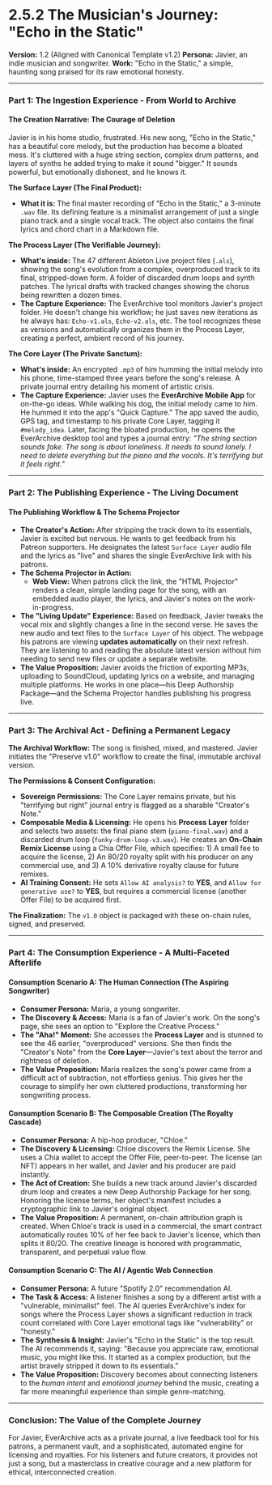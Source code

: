 # 2.5.2 The Musician's Journey: "Echo in the Static"

**Version:** 1.2 (Aligned with Canonical Template v1.2)
**Persona:** Javier, an indie musician and songwriter.
**Work:** "Echo in the Static," a simple, haunting song praised for its raw emotional honesty.

---

### **Part 1: The Ingestion Experience - From World to Archive**

#### **The Creation Narrative: The Courage of Deletion**
Javier is in his home studio, frustrated. His new song, "Echo in the Static," has a beautiful core melody, but the production has become a bloated mess. It's cluttered with a huge string section, complex drum patterns, and layers of synths he added trying to make it sound "bigger." It sounds powerful, but emotionally dishonest, and he knows it.

**The Surface Layer (The Final Product):**
*   **What it is:** The final master recording of "Echo in the Static," a 3-minute `.wav` file. Its defining feature is a minimalist arrangement of just a single piano track and a single vocal track. The object also contains the final lyrics and chord chart in a Markdown file.

**The Process Layer (The Verifiable Journey):**
*   **What's inside:** The 47 different Ableton Live project files (`.als`), showing the song's evolution from a complex, overproduced track to its final, stripped-down form. A folder of discarded drum loops and synth patches. The lyrical drafts with tracked changes showing the chorus being rewritten a dozen times.
*   **The Capture Experience:** The EverArchive tool monitors Javier's project folder. He doesn't change his workflow; he just saves new iterations as he always has: `Echo-v1.als`, `Echo-v2.als`, etc. The tool recognizes these as versions and automatically organizes them in the Process Layer, creating a perfect, ambient record of his journey.

**The Core Layer (The Private Sanctum):**
*   **What's inside:** An encrypted `.mp3` of him humming the initial melody into his phone, time-stamped three years before the song's release. A private journal entry detailing his moment of artistic crisis.
*   **The Capture Experience:** Javier uses the **EverArchive Mobile App** for on-the-go ideas. While walking his dog, the initial melody came to him. He hummed it into the app's "Quick Capture." The app saved the audio, GPS tag, and timestamp to his private Core Layer, tagging it `#melody_idea`. Later, facing the bloated production, he opens the EverArchive desktop tool and types a journal entry: *"The string section sounds fake. The song is about loneliness. It needs to *sound* lonely. I need to delete everything but the piano and the vocals. It's terrifying but it feels right."*

---

### **Part 2: The Publishing Experience - The Living Document**

#### **The Publishing Workflow & The Schema Projector**
*   **The Creator's Action:** After stripping the track down to its essentials, Javier is excited but nervous. He wants to get feedback from his Patreon supporters. He designates the latest `Surface Layer` audio file and the lyrics as "live" and shares the single EverArchive link with his patrons.
*   **The Schema Projector in Action:**
    *   **Web View:** When patrons click the link, the "HTML Projector" renders a clean, simple landing page for the song, with an embedded audio player, the lyrics, and Javier's notes on the work-in-progress.
*   **The "Living Update" Experience:** Based on feedback, Javier tweaks the vocal mix and slightly changes a line in the second verse. He saves the new audio and text files to the `Surface Layer` of his object. The webpage his patrons are viewing **updates automatically** on their next refresh. They are listening to and reading the absolute latest version without him needing to send new files or update a separate website.
*   **The Value Proposition:** Javier avoids the friction of exporting MP3s, uploading to SoundCloud, updating lyrics on a website, and managing multiple platforms. He works in one place—his Deep Authorship Package—and the Schema Projector handles publishing his progress live.

---

### **Part 3: The Archival Act - Defining a Permanent Legacy**

**The Archival Workflow:**
The song is finished, mixed, and mastered. Javier initiates the "Preserve v1.0" workflow to create the final, immutable archival version.

**The Permissions & Consent Configuration:**
*   **Sovereign Permissions:** The Core Layer remains private, but his "terrifying but right" journal entry is flagged as a sharable "Creator's Note."
*   **Composable Media & Licensing:** He opens his **Process Layer** folder and selects two assets: the final piano stem (`piano-final.wav`) and a discarded drum loop (`funky-drum-loop-v3.wav`). He creates an **On-Chain Remix License** using a Chia Offer File, which specifies: 1) A small fee to acquire the license, 2) An 80/20 royalty split with his producer on any commercial use, and 3) A 10% derivative royalty clause for future remixes.
*   **AI Training Consent:** He sets `Allow AI analysis?` to **YES**, and `Allow for generative use?` to **YES**, but requires a commercial license (another Offer File) to be acquired first.

**The Finalization:**
The `v1.0` object is packaged with these on-chain rules, signed, and preserved.

---

### **Part 4: The Consumption Experience - A Multi-Faceted Afterlife**

#### **Consumption Scenario A: The Human Connection (The Aspiring Songwriter)**
*   **Consumer Persona:** Maria, a young songwriter.
*   **The Discovery & Access:** Maria is a fan of Javier's work. On the song's page, she sees an option to "Explore the Creative Process."
*   **The "Aha!" Moment:** She accesses the **Process Layer** and is stunned to see the 46 earlier, "overproduced" versions. She then finds the "Creator's Note" from the **Core Layer**—Javier's text about the terror and rightness of deletion.
*   **The Value Proposition:** Maria realizes the song's power came from a difficult act of subtraction, not effortless genius. This gives her the courage to simplify her own cluttered productions, transforming her songwriting process.

#### **Consumption Scenario B: The Composable Creation (The Royalty Cascade)**
*   **Consumer Persona:** A hip-hop producer, "Chloe."
*   **The Discovery & Licensing:** Chloe discovers the Remix License. She uses a Chia wallet to accept the Offer File, peer-to-peer. The license (an NFT) appears in her wallet, and Javier and his producer are paid instantly.
*   **The Act of Creation:** She builds a new track around Javier's discarded drum loop and creates a new Deep Authorship Package for her song. Honoring the license terms, her object's manifest includes a cryptographic link to Javier's original object.
*   **The Value Proposition:** A permanent, on-chain attribution graph is created. When Chloe's track is used in a commercial, the smart contract automatically routes 10% of her fee back to Javier's license, which then splits it 80/20. The creative lineage is honored with programmatic, transparent, and perpetual value flow.

#### **Consumption Scenario C: The AI / Agentic Web Connection**
*   **Consumer Persona:** A future "Spotify 2.0" recommendation AI.
*   **The Task & Access:** A listener finishes a song by a different artist with a "vulnerable, minimalist" feel. The AI queries EverArchive's index for songs where the Process Layer shows a significant reduction in track count correlated with Core Layer emotional tags like "vulnerability" or "honesty."
*   **The Synthesis & Insight:** Javier's "Echo in the Static" is the top result. The AI recommends it, saying: "Because you appreciate raw, emotional music, you might like this. It started as a complex production, but the artist bravely stripped it down to its essentials."
*   **The Value Proposition:** Discovery becomes about connecting listeners to the *human intent* and *emotional journey* behind the music, creating a far more meaningful experience than simple genre-matching.

---

### **Conclusion: The Value of the Complete Journey**
For Javier, EverArchive acts as a private journal, a live feedback tool for his patrons, a permanent vault, and a sophisticated, automated engine for licensing and royalties. For his listeners and future creators, it provides not just a song, but a masterclass in creative courage and a new platform for ethical, interconnected creation.
